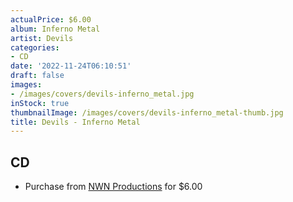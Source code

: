 ```yaml
---
actualPrice: $6.00
album: Inferno Metal
artist: Devils
categories:
- CD
date: '2022-11-24T06:10:51'
draft: false
images:
- /images/covers/devils-inferno_metal.jpg
inStock: true
thumbnailImage: /images/covers/devils-inferno_metal-thumb.jpg
title: Devils - Inferno Metal
---
```


## CD
* Purchase from [NWN Productions](http://shop.nwnprod.com/index.php?route=product/product&path=93&product_id=2849&sort=pd.name&order=ASC) for $6.00
